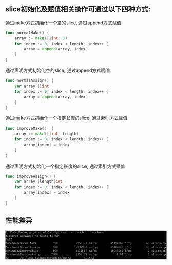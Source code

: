 slice初始化及赋值相关操作可通过以下四种方式:
--------------------------------------------
通过make方式初始化一个空的slice, 通过append方式赋值
```go
func normalMake() {
    array := make([]int, 0)
    for index := 0; index < length; index++ {
        array = append(array, index)
    }
}
```
通过声明方式初始化空的slice, 通过append方式赋值
```go
func normalAssign() {
    var array []int
    for index := 0; index < length; index++ {
        array = append(array, index)
    }
}
```
通过make方式初始化一个指定长度的slice, 通过索引方式赋值
```go
func improveMake()  {
    array := make([]int, length)
    for index := 0; index < length; index++ {
        array[index] = index
    } 
}
```
通过声明方式初始化一个指定长度的slice, 通过索引方式赋值
```go
func improveAssign() {
    var array [length]int
    for index := 0; index < length; index++ {
        array[index] = index
    } 
}
```
性能差异
--------
![Benchmark](https://github.com/beanwc/goptimize/blob/master/slice/image/benchmark.png)